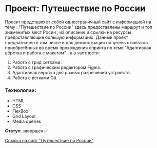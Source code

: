 # Проект: Путешествие по России

Проект представляет собой одностраничный сайт с информацией на тему : "Путешествие по России"
здесь предоставлены маршрут и топ знаменитых мест Росии , их описание и ссылки на ресурсы предоставляющие большую информацию.
Данный проект предназначен в том числе и для демонстрации полученых навыков приобретённых во время прохождения спринта по теме "Адаптивная вёрстка и работа с макетом" , а в частности:
1. Работа с грид сетками .
2. Работа с графическим редактором Figma.
3. Адаптивная верстка для разных разрешений устройств.
4. Работа с ветками Git.

### Технологии:
- HTML
- CSS
- FlexBox
- Grid Layout
- Media queries

**Статус:** завершен ✅

[Ссылка на сайт "Путешествие по России"](https://georgysemeonov.github.io/russian-travel/)
